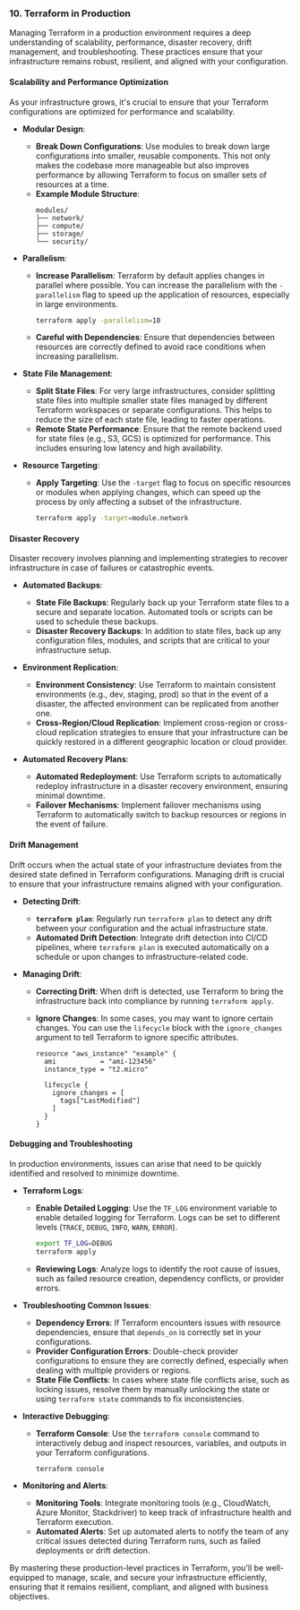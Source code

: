 ### 10. **Terraform in Production**

Managing Terraform in a production environment requires a deep understanding of scalability, performance, disaster recovery, drift management, and troubleshooting. These practices ensure that your infrastructure remains robust, resilient, and aligned with your configuration.

#### **Scalability and Performance Optimization**

As your infrastructure grows, it's crucial to ensure that your Terraform configurations are optimized for performance and scalability.

- **Modular Design**:

  - **Break Down Configurations**: Use modules to break down large configurations into smaller, reusable components. This not only makes the codebase more manageable but also improves performance by allowing Terraform to focus on smaller sets of resources at a time.
  - **Example Module Structure**:
    ```text
    modules/
    ├── network/
    ├── compute/
    ├── storage/
    └── security/
    ```

- **Parallelism**:

  - **Increase Parallelism**: Terraform by default applies changes in parallel where possible. You can increase the parallelism with the `-parallelism` flag to speed up the application of resources, especially in large environments.
    ```bash
    terraform apply -parallelism=10
    ```
  - **Careful with Dependencies**: Ensure that dependencies between resources are correctly defined to avoid race conditions when increasing parallelism.

- **State File Management**:

  - **Split State Files**: For very large infrastructures, consider splitting state files into multiple smaller state files managed by different Terraform workspaces or separate configurations. This helps to reduce the size of each state file, leading to faster operations.
  - **Remote State Performance**: Ensure that the remote backend used for state files (e.g., S3, GCS) is optimized for performance. This includes ensuring low latency and high availability.

- **Resource Targeting**:
  - **Apply Targeting**: Use the `-target` flag to focus on specific resources or modules when applying changes, which can speed up the process by only affecting a subset of the infrastructure.
    ```bash
    terraform apply -target=module.network
    ```

#### **Disaster Recovery**

Disaster recovery involves planning and implementing strategies to recover infrastructure in case of failures or catastrophic events.

- **Automated Backups**:

  - **State File Backups**: Regularly back up your Terraform state files to a secure and separate location. Automated tools or scripts can be used to schedule these backups.
  - **Disaster Recovery Backups**: In addition to state files, back up any configuration files, modules, and scripts that are critical to your infrastructure setup.

- **Environment Replication**:

  - **Environment Consistency**: Use Terraform to maintain consistent environments (e.g., dev, staging, prod) so that in the event of a disaster, the affected environment can be replicated from another one.
  - **Cross-Region/Cloud Replication**: Implement cross-region or cross-cloud replication strategies to ensure that your infrastructure can be quickly restored in a different geographic location or cloud provider.

- **Automated Recovery Plans**:
  - **Automated Redeployment**: Use Terraform scripts to automatically redeploy infrastructure in a disaster recovery environment, ensuring minimal downtime.
  - **Failover Mechanisms**: Implement failover mechanisms using Terraform to automatically switch to backup resources or regions in the event of failure.

#### **Drift Management**

Drift occurs when the actual state of your infrastructure deviates from the desired state defined in Terraform configurations. Managing drift is crucial to ensure that your infrastructure remains aligned with your configuration.

- **Detecting Drift**:

  - **`terraform plan`**: Regularly run `terraform plan` to detect any drift between your configuration and the actual infrastructure state.
  - **Automated Drift Detection**: Integrate drift detection into CI/CD pipelines, where `terraform plan` is executed automatically on a schedule or upon changes to infrastructure-related code.

- **Managing Drift**:

  - **Correcting Drift**: When drift is detected, use Terraform to bring the infrastructure back into compliance by running `terraform apply`.
  - **Ignore Changes**: In some cases, you may want to ignore certain changes. You can use the `lifecycle` block with the `ignore_changes` argument to tell Terraform to ignore specific attributes.

    ```hcl
    resource "aws_instance" "example" {
      ami           = "ami-123456"
      instance_type = "t2.micro"

      lifecycle {
        ignore_changes = [
          tags["LastModified"]
        ]
      }
    }
    ```

#### **Debugging and Troubleshooting**

In production environments, issues can arise that need to be quickly identified and resolved to minimize downtime.

- **Terraform Logs**:

  - **Enable Detailed Logging**: Use the `TF_LOG` environment variable to enable detailed logging for Terraform. Logs can be set to different levels (`TRACE`, `DEBUG`, `INFO`, `WARN`, `ERROR`).
    ```bash
    export TF_LOG=DEBUG
    terraform apply
    ```
  - **Reviewing Logs**: Analyze logs to identify the root cause of issues, such as failed resource creation, dependency conflicts, or provider errors.

- **Troubleshooting Common Issues**:

  - **Dependency Errors**: If Terraform encounters issues with resource dependencies, ensure that `depends_on` is correctly set in your configurations.
  - **Provider Configuration Errors**: Double-check provider configurations to ensure they are correctly defined, especially when dealing with multiple providers or regions.
  - **State File Conflicts**: In cases where state file conflicts arise, such as locking issues, resolve them by manually unlocking the state or using `terraform state` commands to fix inconsistencies.

- **Interactive Debugging**:

  - **Terraform Console**: Use the `terraform console` command to interactively debug and inspect resources, variables, and outputs in your Terraform configurations.
    ```bash
    terraform console
    ```

- **Monitoring and Alerts**:
  - **Monitoring Tools**: Integrate monitoring tools (e.g., CloudWatch, Azure Monitor, Stackdriver) to keep track of infrastructure health and Terraform execution.
  - **Automated Alerts**: Set up automated alerts to notify the team of any critical issues detected during Terraform runs, such as failed deployments or drift detection.

By mastering these production-level practices in Terraform, you'll be well-equipped to manage, scale, and secure your infrastructure efficiently, ensuring that it remains resilient, compliant, and aligned with business objectives.
